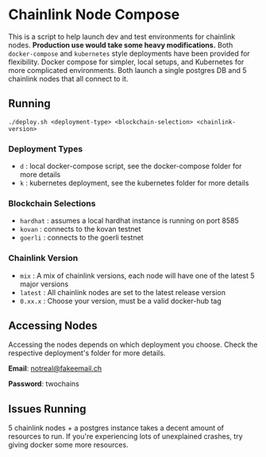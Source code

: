 # Chainlink Node Compose

This is a script to help launch dev and test environments for chainlink nodes. **Production use would take some heavy
modifications.** Both `docker-compose` and `kubernetes` style deployments have been provided for flexibility. Docker
compose for simpler, local setups, and Kubernetes for more complicated environments. Both launch a single postgres DB
and 5 chainlink nodes that all connect to it.

## Running

`./deploy.sh <deployment-type> <blockchain-selection> <chainlink-version>`

### Deployment Types

* `d` : local docker-compose script, see the docker-compose folder for more details
* `k` : kubernetes deployment, see the kubernetes folder for more details

### Blockchain Selections

* `hardhat` : assumes a local hardhat instance is running on port 8585
* `kovan`   : connects to the kovan testnet
* `goerli`  : connects to the goerli testnet

### Chainlink Version

* `mix`    : A mix of chainlink versions, each node will have one of the latest 5 major versions
* `latest` : All chainlink nodes are set to the latest release version
* `0.xx.x` : Choose your version, must be a valid docker-hub tag

## Accessing Nodes

Accessing the nodes depends on which deployment you choose. Check the respective deployment's folder for more details.

**Email**: notreal@fakeemail.ch

**Password**: twochains

## Issues Running

5 chainlink nodes + a postgres instance takes a decent amount of resources to run. If you're experiencing lots of
unexplained crashes, try giving docker some more resources.
